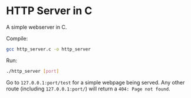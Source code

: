 # HTTP Server in C
A simple webserver in C.

Compile: 

```bash
gcc http_server.c -o http_server
```

Run: 

```bash
./http_server [port]
```

Go to `127.0.0.1:port/test` for a simple webpage being served. Any other route (including `127.0.0.1:port/`) will return a `404: Page not found`.
